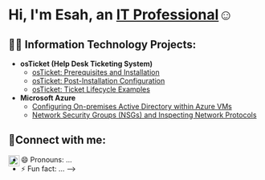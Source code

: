 <h1>Hi, I'm Esah, an <a href="https://linkedin.com/in/Esah-Nadeem">IT Professional</a>☺</h1>

<h2>👨‍💻 Information Technology Projects:</h2>

- <b>osTicket (Help Desk Ticketing System)</b>
  - [osTicket: Prerequisites and Installation](https://github.com/esahoosa/osticket-prereqs)
  - [osTicket: Post-Installation Configuration](https://github.com/esahoosa/post-install-config)
  - [osTicket: Ticket Lifecycle Examples](https://github.com/esahoosa/ticket-lifecycle)
- <b>Microsoft Azure</b>
  - [Configuring On-premises Active Directory within Azure VMs](https://github.com/esahoosa/configure-ad)
  - [Network Security Groups (NSGs) and Inspecting Network Protocols](https://github.com/esahoosa/azure-network-protocols)

<h2>🤳Connect with me:</h2>

[<img align="left" alt="Esah-Nadeem | LinkedIn" width="22px" src="https://cdn.jsdelivr.net/npm/simple-icons@v3/icons/linkedin.svg" />][linkedin]

[linkedin]: https://linkedin.com/in/Esah-Nadeem..
- 😄 Pronouns: ...
- ⚡ Fun fact: ...
-->
